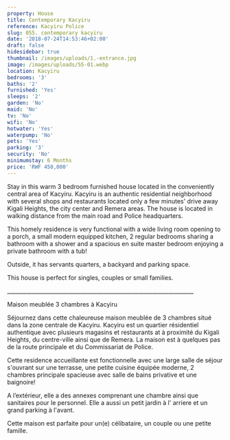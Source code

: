 ```yaml
---
property: House
title: Contemporary Kacyiru
reference: Kacyiru Police
slug: 055. contemporary kacyiru
date: '2018-07-24T14:53:46+02:00'
draft: false
hidesidebar: true
thumbnail: /images/uploads/1.-entrance.jpg
image: /images/uploads/55-01.webp
location: Kacyiru
bedrooms: '3'
baths: '2'
furnished: 'Yes'
sleeps: '2'
garden: 'No'
maid: 'No'
tv: 'No'
wifi: 'No'
hotwater: 'Yes'
waterpump: 'No'
pets: 'Yes'
parking: '3'
security: 'No'
minimumstay: 6 Months
price: 'RWF 450,000'
---
```

   Stay in this warm 3 bedroom furnished house located in the conveniently central area of Kacyiru. Kacyiru is an authentic residential neighborhood with several shops and restaurants located only a few minutes' drive away Kigali Heights, the city center and Remera areas. The house is located in walking distance from the main road and Police headquarters.

   This homely residence is very functional with a wide living room opening to a porch, a small modern equipped kitchen, 2 regular bedrooms sharing a bathroom with a shower and a spacious en suite master bedroom enjoying a private bathroom with a tub!

   Outside, it has servants quarters, a backyard and parking space.

   This house is perfect for singles, couples or small families.

   \_\_\_\_\_\_\_\_\_\_\_\_\_\_\_\_\_\_\_\_\_\_\_\_\_\_\_\_\_\_\_\_\_\_\_\_\_\_\_\_\_\_\_\_\_\_\_\_\_\_\_\_\_\_\_\_\_\_\_\_\_\_\_\_\_\_\_\_

   Maison meublée 3 chambres à Kacyiru

   Séjournez dans cette chaleureuse maison meublée de 3 chambres situé dans la zone centrale de Kacyiru. Kacyiru est un quartier résidentiel authentique avec plusieurs magasins et restaurants at à proximité du Kigali Heights, du centre-ville ainsi que de Remera. La maison est à quelques pas de la route principale et du Commissariat de Police.  

   Cette  residence accueillante est fonctionnelle avec une large salle de séjour  s'ouvrant sur une terrasse, une petite cuisine équipée moderne, 2 chambres principale spacieuse avec salle de bains privative et une baignoire!

   A l’extérieur, elle a des annexes comprenant une chambre ainsi que sanitaires pour le personnel. Elle a aussi un petit jardin à l' arriere et un grand parking à l'avant.

   Cette maison est parfaite pour un(e) célibataire, un couple ou une petite famille.
